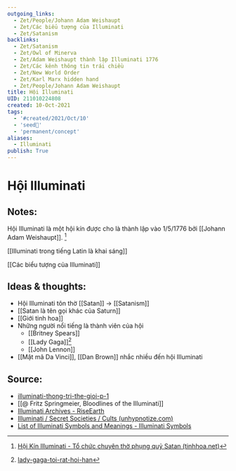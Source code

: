 ```yaml
---
outgoing_links:
  - Zet/People/Johann Adam Weishaupt
  - Zet/Các biểu tượng của Illuminati
  - Zet/Satanism
backlinks:
  - Zet/Satanism
  - Zet/Owl of Minerva
  - Zet/Adam Weishaupt thành lập Illuminati 1776
  - Zet/Các kênh thông tin trái chiều
  - Zet/New World Order
  - Zet/Karl Marx hidden hand
  - Zet/People/Johann Adam Weishaupt
title: Hội Illuminati
UID: 211010224808
created: 10-Oct-2021
tags:
  - '#created/2021/Oct/10'
  - 'seed🥜'
  - 'permanent/concept'
aliases:
  - Illuminati
publish: True
---
```

# Hội Illuminati

## Notes:
Hội Illuminati là một hội kín được cho là thành lập vào 1/5/1776 bởi [[Johann Adam Weishaupt]]. [^1]

[[Illuminati trong tiếng Latin là khai sáng]]

[[Các biểu tượng của Illuminati]]

## Ideas & thoughts:
- Hội Illuminati tôn thờ [[Satan]] -> [[Satanism]]
- [[Satan là tên gọi khác của Saturn]]
- [[Giới tinh hoa]]
- Những người nổi tiếng là thành viên của hội
	- [[Britney Spears]]
	- [[Lady Gaga]][^gaga]
	- [[John Lennon]]
- [[Mật mã Da Vinci]], [[Dan Brown]] nhắc nhiều đến hội Illuminati

## Source:
- [illuminati-thong-tri-the-gioi-p-1](https://tinhhoa.net/illuminati-thong-tri-the-gioi-p-1-nguon-goc-va-ban-chat.html)
- [[@ Fritz Springmeier, Bloodlines of the Illuminati]]
- [Illuminati Archives - RiseEarth](https://riseearth.org/illuminati)
- [Illuminati / Secret Societies / Cults (unhypnotize.com)](https://unhypnotize.com/illuminati-secret-societies-cults/)
- [List of Illuminati Symbols and Meanings - Illuminati Symbols](https://illuminatisymbols.info/)

[^gaga]:[lady-gaga-toi-rat-hoi-han](https://tinhhoa.net/lady-gaga-toi-rat-hoi-han-vi-da-ban-linh-hon-cho-the-luc-den-toi-illuminati.html)
[^1]: [Hội Kín Illuminati - Tổ chức chuyên thờ phụng quỷ Satan (tinhhoa.net)](https://tinhhoa.net/illuminati-hoi-kin-tho-phung-quy-satan.html)